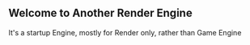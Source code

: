 ## Welcome to Another Render Engine 

It's a startup Engine, mostly for Render only, rather than Game Engine


